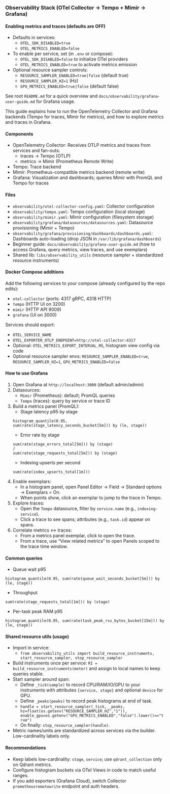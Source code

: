 ### Observability Stack (OTel Collector → Tempo + Mimir → Grafana)

#### Enabling metrics and traces (defaults are OFF)
- Defaults in services:
  - `OTEL_SDK_DISABLED=true`
  - `OTEL_METRICS_ENABLED=false`
- To enable per service, set (in `.env` or compose):
  - `OTEL_SDK_DISABLED=false` to initialize OTel providers
  - `OTEL_METRICS_ENABLED=true` to activate metrics emission
- Optional resource sampler controls:
  - `RESOURCE_SAMPLER_ENABLED=true|false` (default true)
  - `RESOURCE_SAMPLER_HZ=1` (Hz)
  - `GPU_METRICS_ENABLED=true|false` (default false)

See root `README.md` for a quick overview and `docs/observability/grafana-user-guide.md` for Grafana usage.

This guide explains how to run the OpenTelemetry Collector and Grafana backends (Tempo for traces, Mimir for metrics), and how to explore metrics and traces in Grafana.

#### Components
- OpenTelemetry Collector: Receives OTLP metrics and traces from services and fan-outs:
  - traces → Tempo (OTLP)
  - metrics → Mimir (Prometheus Remote Write)
- Tempo: Trace backend
- Mimir: Prometheus-compatible metrics backend (remote write)
- Grafana: Visualization and dashboards; queries Mimir with PromQL and Tempo for traces

#### Files
- `observability/otel-collector-config.yaml`: Collector configuration
- `observability/tempo.yaml`: Tempo configuration (local storage)
- `observability/mimir.yaml`: Mimir configuration (filesystem storage)
- `observability/grafana/datasources/datasources.yaml`: Datasource provisioning (Mimir + Tempo)
- `observability/grafana/provisioning/dashboards/dashboards.yaml`: Dashboards auto-loading (drop JSON in `/var/lib/grafana/dashboards`)
- Beginner guide: `docs/observability/grafana-user-guide.md` (how to access Grafana, query metrics, view traces, and use exemplars)
- Shared lib: `libs/observability_utils` (resource sampler + standardized resource instruments)

#### Docker Compose additions
Add the following services to your compose (already configured by the repo edits):
- `otel-collector` (ports: 4317 gRPC, 4318 HTTP)
- `tempo` (HTTP UI on 3200)
- `mimir` (HTTP API 9009)
- `grafana` (UI on 3000)

Services should export:
- `OTEL_SERVICE_NAME`
- `OTEL_EXPORTER_OTLP_ENDPOINT=http://otel-collector:4317`
- Optional: `OTEL_METRICS_EXPORT_INTERVAL_MS`, histogram view config via code
- Optional resource sampler envs: `RESOURCE_SAMPLER_ENABLED=true`, `RESOURCE_SAMPLER_HZ=1`, `GPU_METRICS_ENABLED=false`

#### How to use Grafana
1) Open Grafana at `http://localhost:3000` (default admin/admin)
2) Datasources:
   - `Mimir` (Prometheus): default; PromQL queries
   - `Tempo` (traces): query by service or trace ID
3) Build a metrics panel (PromQL):
   - Stage latency p95 by stage
   ```promql
   histogram_quantile(0.95, sum(rate(stage_latency_seconds_bucket[5m])) by (le, stage))
   ```
   - Error rate by stage
   ```promql
   sum(rate(stage_errors_total[5m])) by (stage)
   /
   sum(rate(stage_requests_total[5m])) by (stage)
   ```
   - Indexing upserts per second
   ```promql
   sum(rate(index_upserts_total[1m]))
   ```
4) Enable exemplars:
   - In a histogram panel, open Panel Editor → Field → Standard options → Exemplars = On.
   - When points show, click an exemplar to jump to the trace in Tempo.
5) Explore traces:
   - Open the `Tempo` datasource, filter by `service.name` (e.g., `indexing-service`).
   - Click a trace to see spans; attributes (e.g., `task.id`) appear on spans.
6) Correlate metrics ↔ traces:
   - From a metrics panel exemplar, click to open the trace.
   - From a trace, use “View related metrics” to open Panels scoped to the trace time window.

#### Common queries
- Queue wait p95
```promql
histogram_quantile(0.95, sum(rate(queue_wait_seconds_bucket[5m])) by (le, stage))
```
- Throughput
```promql
sum(rate(stage_requests_total[1m])) by (stage)
```
- Per-task peak RAM p95
```promql
histogram_quantile(0.95, sum(rate(task_peak_rss_bytes_bucket[15m])) by (le, stage))
```

#### Shared resource utils (usage)
- Import in service:
  - `from observability_utils import build_resource_instruments, start_resource_sampler, stop_resource_sampler`
- Build instruments once per service: `RI = build_resource_instruments(meter)` and assign to local names to keep queries stable.
- Start sampler around span:
  - Define `_tick(sample)` to record CPU/RAM/IO/GPU to your instruments with attributes `{service, stage}` and optional `device` for GPU.
  - Define `_peaks(peaks)` to record peak histograms at end of task.
  - `handle = start_resource_sampler(_tick, _peaks, hz=float(os.getenv("RESOURCE_SAMPLER_HZ","1")), enable_gpu=os.getenv("GPU_METRICS_ENABLED","false").lower()=="true")`
  - On finally: `stop_resource_sampler(handle)`.
- Metric names/units are standardized across services via the builder. Low-cardinality labels only.

#### Recommendations
- Keep labels low-cardinality: `stage`, `service`; use `qdrant_collection` only on Qdrant metrics.
- Configure histogram buckets via OTel Views in code to match useful ranges.
- If you add exporters (Grafana Cloud), switch Collector `prometheusremotewrite` endpoint and auth headers.